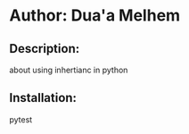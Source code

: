 # Author: Dua'a Melhem 
## Description: 
about using inhertianc in python 
## Installation:
pytest 

